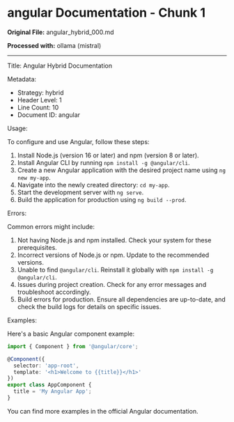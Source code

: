 # angular Documentation - Chunk 1

**Original File:** angular_hybrid_000.md

**Processed with:** ollama (mistral)

---

 Title: Angular Hybrid Documentation

Metadata:
- Strategy: hybrid
- Header Level: 1
- Line Count: 10
- Document ID: angular

Usage:

To configure and use Angular, follow these steps:

1. Install Node.js (version 16 or later) and npm (version 8 or later).
2. Install Angular CLI by running `npm install -g @angular/cli`.
3. Create a new Angular application with the desired project name using `ng new my-app`.
4. Navigate into the newly created directory: `cd my-app`.
5. Start the development server with `ng serve`.
6. Build the application for production using `ng build --prod`.

Errors:

Common errors might include:

1. Not having Node.js and npm installed. Check your system for these prerequisites.
2. Incorrect versions of Node.js or npm. Update to the recommended versions.
3. Unable to find `@angular/cli`. Reinstall it globally with `npm install -g @angular/cli`.
4. Issues during project creation. Check for any error messages and troubleshoot accordingly.
5. Build errors for production. Ensure all dependencies are up-to-date, and check the build logs for details on specific issues.

Examples:

Here's a basic Angular component example:

```typescript
import { Component } from '@angular/core';

@Component({
  selector: 'app-root',
  template: '<h1>Welcome to {{title}}</h1>'
})
export class AppComponent {
  title = 'My Angular App';
}
```

You can find more examples in the official Angular documentation.